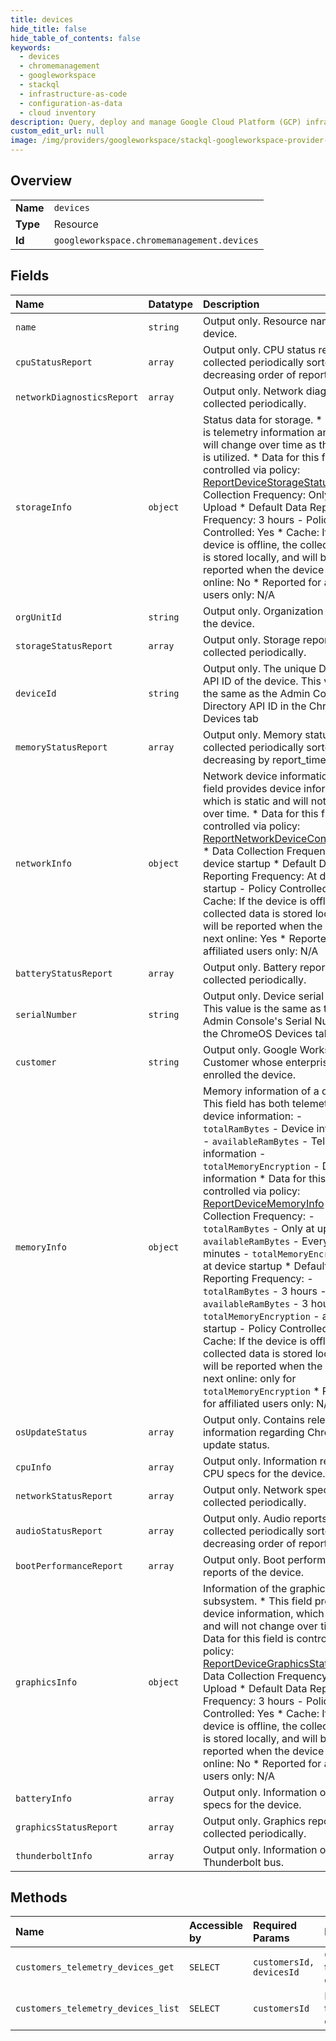 ```yaml
---
title: devices
hide_title: false
hide_table_of_contents: false
keywords:
  - devices
  - chromemanagement
  - googleworkspace    
  - stackql
  - infrastructure-as-code
  - configuration-as-data
  - cloud inventory
description: Query, deploy and manage Google Cloud Platform (GCP) infrastructure and resources using SQL
custom_edit_url: null
image: /img/providers/googleworkspace/stackql-googleworkspace-provider-featured-image.png
---
```

  
    

## Overview
<table><tbody>
<tr><td><b>Name</b></td><td><code>devices</code></td></tr>
<tr><td><b>Type</b></td><td>Resource</td></tr>
<tr><td><b>Id</b></td><td><code>googleworkspace.chromemanagement.devices</code></td></tr>
</tbody></table>

## Fields
| Name | Datatype | Description |
|:-----|:---------|:------------|
| `name` | `string` | Output only. Resource name of the device. |
| `cpuStatusReport` | `array` | Output only. CPU status reports collected periodically sorted in a decreasing order of report_time. |
| `networkDiagnosticsReport` | `array` | Output only. Network diagnostics collected periodically. |
| `storageInfo` | `object` | Status data for storage. * This field is telemetry information and this will change over time as the device is utilized. * Data for this field is controlled via policy: [ReportDeviceStorageStatus](https://chromeenterprise.google/policies/#ReportDeviceStorageStatus) * Data Collection Frequency: Only at Upload * Default Data Reporting Frequency: 3 hours - Policy Controlled: Yes * Cache: If the device is offline, the collected data is stored locally, and will be reported when the device is next online: No * Reported for affiliated users only: N/A |
| `orgUnitId` | `string` | Output only. Organization unit ID of the device. |
| `storageStatusReport` | `array` | Output only. Storage reports collected periodically. |
| `deviceId` | `string` | Output only. The unique Directory API ID of the device. This value is the same as the Admin Console's Directory API ID in the ChromeOS Devices tab |
| `memoryStatusReport` | `array` | Output only. Memory status reports collected periodically sorted decreasing by report_time. |
| `networkInfo` | `object` | Network device information. * This field provides device information, which is static and will not change over time. * Data for this field is controlled via policy: [ReportNetworkDeviceConfiguration](https://chromeenterprise.google/policies/#ReportNetworkDeviceConfiguration) * Data Collection Frequency: At device startup * Default Data Reporting Frequency: At device startup - Policy Controlled: Yes * Cache: If the device is offline, the collected data is stored locally, and will be reported when the device is next online: Yes * Reported for affiliated users only: N/A |
| `batteryStatusReport` | `array` | Output only. Battery reports collected periodically. |
| `serialNumber` | `string` | Output only. Device serial number. This value is the same as the Admin Console's Serial Number in the ChromeOS Devices tab. |
| `customer` | `string` | Output only. Google Workspace Customer whose enterprise enrolled the device. |
| `memoryInfo` | `object` | Memory information of a device. * This field has both telemetry and device information: - `totalRamBytes` - Device information - `availableRamBytes` - Telemetry information - `totalMemoryEncryption` - Device information * Data for this field is controlled via policy: [ReportDeviceMemoryInfo](https://chromeenterprise.google/policies/#ReportDeviceMemoryInfo) * Data Collection Frequency: - `totalRamBytes` - Only at upload - `availableRamBytes` - Every 10 minutes - `totalMemoryEncryption` - at device startup * Default Data Reporting Frequency: - `totalRamBytes` - 3 hours - `availableRamBytes` - 3 hours - `totalMemoryEncryption` - at device startup - Policy Controlled: Yes * Cache: If the device is offline, the collected data is stored locally, and will be reported when the device is next online: only for `totalMemoryEncryption` * Reported for affiliated users only: N/A |
| `osUpdateStatus` | `array` | Output only. Contains relevant information regarding ChromeOS update status. |
| `cpuInfo` | `array` | Output only. Information regarding CPU specs for the device. |
| `networkStatusReport` | `array` | Output only. Network specs collected periodically. |
| `audioStatusReport` | `array` | Output only. Audio reports collected periodically sorted in a decreasing order of report_time. |
| `bootPerformanceReport` | `array` | Output only. Boot performance reports of the device. |
| `graphicsInfo` | `object` | Information of the graphics subsystem. * This field provides device information, which is static and will not change over time. * Data for this field is controlled via policy: [ReportDeviceGraphicsStatus](https://chromeenterprise.google/policies/#ReportDeviceGraphicsStatus) * Data Collection Frequency: Only at Upload * Default Data Reporting Frequency: 3 hours - Policy Controlled: Yes * Cache: If the device is offline, the collected data is stored locally, and will be reported when the device is next online: No * Reported for affiliated users only: N/A |
| `batteryInfo` | `array` | Output only. Information on battery specs for the device. |
| `graphicsStatusReport` | `array` | Output only. Graphics reports collected periodically. |
| `thunderboltInfo` | `array` | Output only. Information on Thunderbolt bus. |
## Methods
| Name | Accessible by | Required Params | Description |
|:-----|:--------------|:----------------|:------------|
| `customers_telemetry_devices_get` | `SELECT` | `customersId, devicesId` | Get telemetry device. |
| `customers_telemetry_devices_list` | `SELECT` | `customersId` | List all telemetry devices. |
